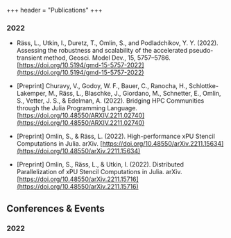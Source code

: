 +++
header = "Publications"
+++

### 2022
- Räss, L., Utkin, I., Duretz, T., Omlin, S., and Podladchikov, Y. Y. (2022). Assessing the robustness and scalability of the accelerated pseudo-transient method, Geosci. Model Dev., 15, 5757–5786. [https://doi.org/10.5194/gmd-15-5757-2022](https://doi.org/10.5194/gmd-15-5757-2022)

- [Preprint] Churavy, V., Godoy, W. F., Bauer, C., Ranocha, H., Schlottke-Lakemper, M., Räss, L., Blaschke, J., Giordano, M., Schnetter, E., Omlin, S., Vetter, J. S., & Edelman, A. (2022). Bridging HPC Communities through the Julia Programming Language. [https://doi.org/10.48550/ARXIV.2211.02740](https://doi.org/10.48550/ARXIV.2211.02740)

- [Preprint] Omlin, S., & Räss, L. (2022). High-performance xPU Stencil Computations in Julia. arXiv. [https://doi.org/10.48550/arXiv.2211.15634](https://doi.org/10.48550/arXiv.2211.15634)

- [Preprint] Omlin, S., Räss, L., & Utkin, I. (2022). Distributed Parallelization of xPU Stencil Computations in Julia. arXiv. [https://doi.org/10.48550/arXiv.2211.15716](https://doi.org/10.48550/arXiv.2211.15716)

## Conferences & Events
### 2022
